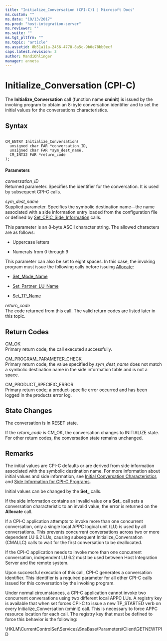```yaml
---
title: "Initialize_Conversation (CPI-C)1 | Microsoft Docs"
ms.custom: ""
ms.date: "10/13/2017"
ms.prod: "host-integration-server"
ms.reviewer: ""
ms.suite: ""
ms.tgt_pltfrm: ""
ms.topic: "article"
ms.assetid: 8b51a11a-2456-4778-8a5c-9b0e78bb0ecf
caps.latest.revision: 3
author: MandiOhlinger
manager: anneta
---
```

# Initialize_Conversation (CPI-C)
The **Initialize_Conversation** call (function name **cminit**) is issued by the invoking program to obtain an 8-byte conversation identifier and to set the initial values for the conversations characteristics.  
  
## Syntax  
  
```  
  
CM_ENTRY Initialize_Conversation(   
  unsigned char FAR *conversation_ID,    
  unsigned char FAR *sym_dest_name,    
  CM_INT32 FAR *return_code            
);  
```  
  
#### Parameters  
 *conversation_ID*  
 Returned parameter. Specifies the identifier for the conversation. It is used by subsequent CPI-C calls.  
  
 *sym_dest_name*  
 Supplied parameter. Specifies the symbolic destination name—the name associated with a side information entry loaded from the configuration file or defined by [Set_CPIC_Side_Information](../core/set-cpic-side-information-cpi-c.md) calls.  
  
 This parameter is an 8-byte ASCII character string. The allowed characters are as follows:  
  
-   Uppercase letters  
  
-   Numerals from 0 through 9  
  
 This parameter can also be set to eight spaces. In this case, the invoking program must issue the following calls before issuing [Allocate](../core/allocate-cpi-c.md):  
  
-   [Set_Mode_Name](../core/set-mode-name-cpi-c.md)  
  
-   [Set_Partner_LU_Name](../core/set-partner-lu-name-cpi-c.md)  
  
-   [Set_TP_Name](../core/set-tp-name-cpi-c.md)  
  
 *return_code*  
 The code returned from this call. The valid return codes are listed later in this topic.  
  
## Return Codes  
 CM_OK  
 Primary return code; the call executed successfully.  
  
 CM_PROGRAM_PARAMETER_CHECK  
 Primary return code; the value specified by *sym_dest_name* does not match a symbolic destination name in the side information table and is not a space.  
  
 CM_PRODUCT_SPECIFIC_ERROR  
 Primary return code; a product-specific error occurred and has been logged in the products error log.  
  
## State Changes  
 The conversation is in RESET state.  
  
 If the *return_code* is CM_OK, the conversation changes to INITIALIZE state. For other return codes, the conversation state remains unchanged.  
  
## Remarks  
 The initial values are CPI-C defaults or are derived from side information associated with the symbolic destination name. For more information about initial values and side information, see [Initial Conversation Characteristics](../Topic/Initial%20Conversation%20Characteristics2.md) and [Side Information for CPI-C Programs](../Topic/Side%20Information%20for%20CPI-C%20Programs2.md).  
  
 Initial values can be changed by the **Set_** calls.  
  
 If the side information contains an invalid value or a **Set_** call sets a conversation characteristic to an invalid value, the error is returned on the **Allocate** call.  
  
 If a CPI-C application attempts to invoke more than one concurrent conversation, only a single local APPC logical unit (LU) is used by all conversations. This prevents concurrent conversations across two or more dependent LU 6.2 LUs, causing subsequent Initialize_Conversation (CMALLC) calls to wait for the first conversation to be deallocated.  
  
 If the CPI-C application needs to invoke more than one concurrent conversation, independent LU 6.2 must be used between Host Integration Server and the remote system.  
  
 Upon successful execution of this call, CPI-C generates a conversation identifier. This identifier is a required parameter for all other CPI-C calls issued for this conversation by the invoking program.  
  
 Under normal circumstances, a CPI-C application cannot invoke two concurrent conversations using two different local APPC LUs. A registry key is available that when set forces CPI-C to issue a new TP_STARTED verb on every Initialize_Conversation (cminit) call. This is necessary to force APPC resource location for each call. The registry key that must be defined to force this behavior is the following:  
  
 \HKLM\CurrentControlSet\Services\SnaBase\Parameters\Client\GETNEWTPID
